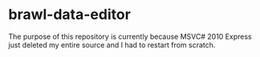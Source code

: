 brawl-data-editor
=================
The purpose of this repository is currently because MSVC# 2010 Express just deleted my entire source and I had to restart from scratch.
